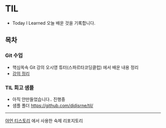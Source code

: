 # TIL 
- Today I Learned 오늘 배운 것을 기록합니다.

## 목차
### Git 수업
- 핵심쏙속 Git 강의 오시영 튜터(스파르타코딩클럽) 에서 배운 내용 정리
- [강의 정리](/20220908_til.txt)


### TIL 회고 샘플
- 아직 안만들었습니다.. 진행중
- 샘플 폴더 https://github.com/didjsrne/til/

-----
[야언 티스토리](https://yaun.tistory.com) 에서 사용한 숙제 리포지토리
